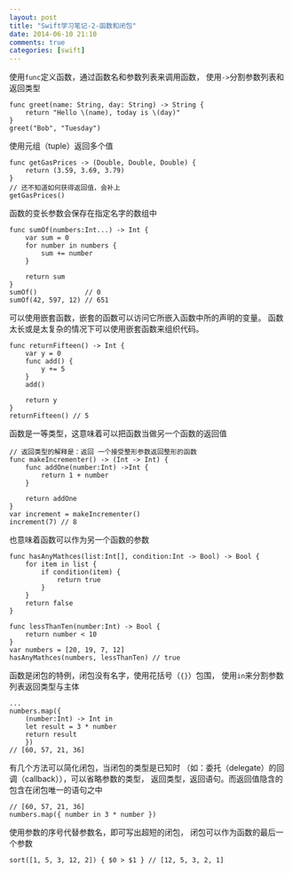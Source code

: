 ```yaml
---
layout: post
title: "Swift学习笔记-2-函数和闭包"
date: 2014-06-10 21:10
comments: true
categories: [swift]
---
```

使用`func`定义函数，通过函数名和参数列表来调用函数，
使用`->`分割参数列表和返回类型
```
func greet(name: String, day: String) -> String {
    return "Hello \(name), today is \(day)"
}
greet("Bob", "Tuesday")
```
使用元组（tuple）返回多个值
```
func getGasPrices -> (Double, Double, Double) {
    return (3.59, 3.69, 3.79)
}
// 还不知道如何获得返回值，会补上
getGasPrices()
```
函数的变长参数会保存在指定名字的数组中
```
func sumOf(numbers:Int...) -> Int {
    var sum = 0
    for number in numbers {
        sum += number
    }

    return sum
}
sumOf()            // 0
sumOf(42, 597, 12) // 651
```
可以使用嵌套函数，嵌套的函数可以访问它所嵌入函数中所的声明的变量。
函数太长或是太复杂的情况下可以使用嵌套函数来组织代码。
```
func returnFifteen() -> Int {
    var y = 0
    func add() {
        y += 5
    }
    add()

    return y
}
returnFifteen() // 5
```
函数是一等类型，这意味着可以把函数当做另一个函数的返回值
```
// 返回类型的解释是：返回 一个接受整形参数返回整形的函数
func makeIncrementer() -> (Int -> Int) {
    func addOne(number:Int) ->Int {
        return 1 + number
    }

    return addOne
}
var increment = makeIncrementer()
increment(7) // 8
```
也意味着函数可以作为另一个函数的参数
```
func hasAnyMathces(list:Int[], condition:Int -> Bool) -> Bool {
    for item in list {
        if condition(item) {
            return true
        }
    }
    return false
}

func lessThanTen(number:Int) -> Bool {
    return number < 10
}
var numbers = [20, 19, 7, 12]
hasAnyMathces(numbers, lessThanTen) // true
```
函数是闭包的特例，闭包没有名字，使用花括号（`{}`）包围，
使用`in`来分割参数列表返回类型与主体
```
...
numbers.map({
    (number:Int) -> Int in
    let result = 3 * number
    return result
    })
// [60, 57, 21, 36]
```
有几个方法可以简化闭包，当闭包的类型是已知时
（如：委托（delegate）的回调（callback）），可以省略参数的类型，
返回类型，返回语句。而返回值隐含的包含在闭包唯一的语句之中
```
// [60, 57, 21, 36]
numbers.map({ number in 3 * number })
```
使用参数的序号代替参数名，即可写出超短的闭包，
闭包可以作为函数的最后一个参数
```
sort([1, 5, 3, 12, 2]) { $0 > $1 } // [12, 5, 3, 2, 1]
```
